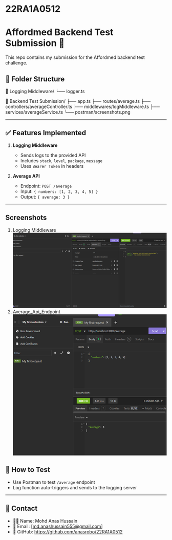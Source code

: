 # 22RA1A0512
# Affordmed Backend Test Submission 🚀

This repo contains my submission for the Affordmed backend test challenge.

## 📁 Folder Structure
📁 Logging Middleware/
└── logger.ts

📁 Backend Test Submission/
├── app.ts
├── routes/average.ts
├── controllers/averageController.ts
├── middlewares/logMiddleware.ts
├── services/averageService.ts
└── postman/screenshots.png

---

## ✅ Features Implemented

1. **Logging Middleware**
   - Sends logs to the provided API
   - Includes `stack`, `level`, `package`, `message`
   - Uses `Bearer Token` in headers

2. **Average API**
   - Endpoint: `POST /average`
   - Input: `{ numbers: [1, 2, 3, 4, 5] }`
   - Output: `{ average: 3 }`

---
## Screenshots
1. Logging Middleware
![Log](github_scr/Logging_Middleware_1.png)
2. Average_Api_Endpoint
![Avg](github_scr/Average_Api_Endpoint.png)
## 🧪 How to Test

- Use Postman to test `/average` endpoint
- Log function auto-triggers and sends to the logging server

---

## 🔗 Contact

- 👨‍💻 Name: Mohd Anas Hussain
- 📧 Email: [md.anashussain555@gmail.com]
- 🔗 GitHub: https://github.com/anasrobo/22RA1A0512
